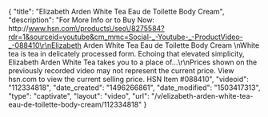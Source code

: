 {
    "title": "Elizabeth Arden White Tea Eau de Toilette   Body Cream",
    "description": "For More Info or to Buy Now: http:\/\/www.hsn.com\/products\/seo\/8275584?rdr=1&sourceid=youtube&cm_mmc=Social-_-Youtube-_-ProductVideo-_-088410\r\nElizabeth Arden White Tea Eau de Toilette   Body Cream \nWhite tea is tea in delicately processed form. Echoing that elevated simplicity, Elizabeth Arden White Tea takes you to a place of...\r\nPrices shown on the previously recorded video may not represent the current price.  View hsn.com to view the current selling price. HSN Item #088410",
    "videoid": "112334818",
    "date_created": "1496266861",
    "date_modified": "1503417313",
    "type": "captivate",
    "layout": "video",
    "url": "\/v\/elizabeth-arden-white-tea-eau-de-toilette-body-cream\/112334818"
}